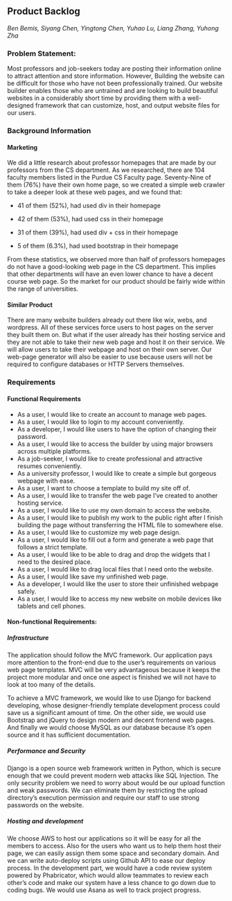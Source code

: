 ## Product Backlog

*Ben Bemis, Siyang Chen, Yingtong Chen, Yuhao Lu, Liang Zhang, Yuhong Zha*


### Problem Statement:

Most professors and job-seekers today are posting their information online to attract attention and store information. However, Building the website can be difficult for those who have not been professionally trained. Our website builder enables those who are untrained and are looking to build beautiful websites in a considerably short time by providing them with a well-designed framework that can customize, host, and output website files for our users.



### Background Information

#### Marketing

We did a little research about professor homepages that are made by our professors from the CS department. As we researched, there are 104 faculty members listed in the Purdue CS Faculty page. Seventy-Nine of them (76%) have their own home page, so we created a simple web crawler to take a deeper look at these web pages, and we found that:

* 41 of them (52%), had used div in their homepage
  
* 42 of them (53%), had used css in their homepage
  
* 31 of them (39%), had used div + css in their homepage
  
* 5 of them (6.3%), had used bootstrap in their homepage
  

From these statistics, we observed more than half of professors homepages do not have a good-looking web page in the CS department. This implies that other departments will have an even lower chance to have a decent course web page. So the market for our product should be fairly wide within the range of universities.


#### Similar Product

There are many website builders already out there like wix, webs, and wordpress. All of these services force users to host pages on the server they built them on. But what if the user already has their hosting service and they are not able to take their new web page and host it on their service. We will allow users to take their webpage and host on their own server. Our web-page generator will also be easier to use because users will not be required to configure databases or HTTP Servers themselves.  



### Requirements



#### Functional Requirements



* As a user, I would like to create an account to manage web pages.
* As a user, I would like to login to my account conveniently.
* As a developer, I would like users to have the option of changing their password.
* As a user, I would like to access the builder by using major browsers across multiple platforms.
* As a job-seeker, I would like to create professional and attractive resumes conveniently. 
* As a university professor, I would like to create a simple but gorgeous webpage with ease. 
* As a user, I want to choose a template to build my site off of.
* As a user, I would like to transfer the web page I’ve created to another hosting service. 
* As a user, I would like to use my own domain to access the website.
* As a user, I would like to publish my work to the public right after I finish building the page without transferring the HTML file to somewhere else.
* As a user, I would like to customize my web page design.
* As a user, I would like to fill out a form and generate a web page that follows a strict template.
* As a user, I would like to be able to drag and drop the widgets that I need to the desired place.
* As a user, I would like to drag local files that I need onto the website.
* As a user, I would like save my unfinished web page.
* As a developer, I would like the user to store their unfinished webpage safely.
* As a user, I would like to access my new website on mobile devices like tablets and cell phones.











 
#### Non-functional Requirements:


##### Infrastructure

The application should follow the MVC framework. Our application pays more attention to the front-end due to the user’s requirements on various web page templates. MVC will be very advantageous because it keeps the project more modular and once one aspect is finished we will not have to look at too many of the details.  

To achieve a MVC framework, we would like to use Django for backend developing, whose designer-friendly template development process could save us a significant amount of time. On the other side, we would use Bootstrap and jQuery to design modern and decent frontend web pages. And finally we would choose MySQL as our database because it’s open source and it has sufficient documentation. 



##### Performance and Security

Django is a open source web framework written in Python, which is secure enough that we could prevent modern web attacks like SQL Injection. The only security problem we need to worry about would be our upload function and weak passwords. We can eliminate them by restricting the upload directory’s execution permission and require our staff to use strong passwords on the website. 



##### Hosting and development

We choose AWS to host our applications so it will be easy for all the members to access. Also for the users who want us to help them host their page, we can easily assign them some space and secondary domain. And we can write auto-deploy scripts using Github API to ease our deploy process. In the development part, we would have a code review system powered by Phabricator, which would allow teammates to review each other’s code and make our system have a less chance to go down due to coding bugs. We would use Asana as well to track project progress.

